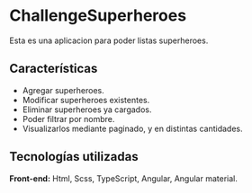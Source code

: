 # ChallengeSuperheroes

Esta es una aplicacion para poder listas superheroes.

## Características

- Agregar superheroes.
- Modificar superheroes existentes.
- Eliminar superheroes ya cargados.
- Poder filtrar por nombre.
- Visualizarlos mediante paginado, y en distintas cantidades.

## Tecnologías utilizadas

**Front-end:** Html, Scss, TypeScript, Angular, Angular material.<br>
